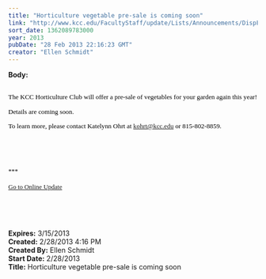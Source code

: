 ```yaml
---
title: "Horticulture vegetable pre-sale is coming soon"
link: "http://www.kcc.edu/FacultyStaff/update/Lists/Announcements/DispForm.aspx?ID=1011"
sort_date: 1362089783000
year: 2013
pubDate: "28 Feb 2013 22:16:23 GMT"
creator: "Ellen Schmidt"
---
```


<div><b>Body:</b> <div class="ExternalClass4A9FA19DD8E94280BD0E83993EEBAF3D">
<div><span style="font-family:'Tahoma','sans-serif';color:black;font-size:10pt">
<p><br />The KCC Horticulture Club will offer a pre-sale of vegetables for your garden again this year!</p>
<p>Details are coming soon.</p>
<p>To learn more, please contact Katelynn Ohrt at <a href="mailto:kohrt@kcc.edu">kohrt@kcc.edu</a> or 815-802-8859.</p>
<p> </p>
<div> </div>
<div> </div>
<div>
<div><font size="2">***</font></div>
<div><font size="2"></font> </div>
<div><font size="2"><a href="/FacultyStaff/update/Pages/dailyupdate.aspx">Go to Online Update</a></font><font size="2"></font></div>
<div><font size="2"></font> </div><br /></div></span>
<p><span style="font-family:'Tahoma','sans-serif';color:black;font-size:10pt"></span> </p></div></div></div>
<div><b>Expires:</b> 3/15/2013</div>
<div><b>Created:</b> 2/28/2013 4:16 PM</div>
<div><b>Created By:</b> Ellen Schmidt</div>
<div><b>Start Date:</b> 2/28/2013</div>
<div><b>Title:</b> Horticulture vegetable pre-sale is coming soon</div>
